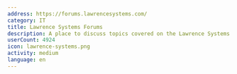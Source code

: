 ```yaml
---
address: https://forums.lawrencesystems.com/
category: IT
title: Lawrence Systems Forums
description: A place to discuss topics covered on the Lawrence Systems YouTube Channel
userCount: 4924
icon: lawrence-systems.png
activity: medium
language: en
---
```

